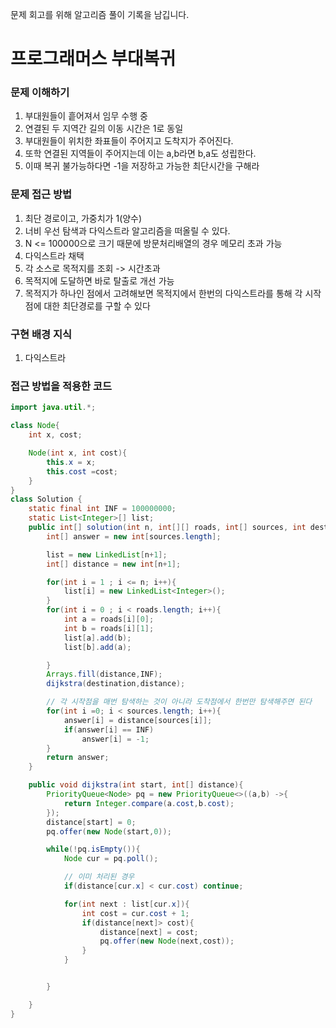 문제 회고를 위해 알고리즘 풀이 기록을 남깁니다.

# 프로그래머스 부대복귀


### 문제 이해하기
1. 부대원들이 흩어져서 임무 수행 중
2. 연결된 두 지역간 길의 이동 시간은 1로 동일
3. 부대원들이 위치한 좌표들이 주어지고 도착지가 주어진다.
4. 또학 연결된 지역들이 주어지는데 이는 a,b라면 b,a도 성립한다.
5. 이때 복귀 불가능하다면 -1을 저장하고 가능한 최단시간을 구해라

### 문제 접근 방법
1. 최단 경로이고, 가중치가 1(양수)
2. 너비 우선 탐색과 다익스트라 알고리즘을 떠올릴 수 있다.
3. N <= 100000으로 크기 때문에 방문처리배열의 경우 메모리 초과 가능
4. 다익스트라 채택
5. 각 소스로 목적지를 조회 -> 시간초과
6. 목적지에 도달하면 바로 탈출로 개선 가능
7. 목적지가 하나인 점에서 고려해보면 목적지에서 한번의 다익스트라를 통해 각 시작점에 대한 최단경로를 구할 수 있다


### 구현 배경 지식
1. 다익스트라

### 접근 방법을 적용한 코드
```java
import java.util.*;

class Node{
    int x, cost;

    Node(int x, int cost){
        this.x = x;
        this.cost =cost;
    }
}
class Solution {
    static final int INF = 100000000;
    static List<Integer>[] list;
    public int[] solution(int n, int[][] roads, int[] sources, int destination) {
        int[] answer = new int[sources.length];

        list = new LinkedList[n+1];
        int[] distance = new int[n+1];

        for(int i = 1 ; i <= n; i++){
            list[i] = new LinkedList<Integer>();
        }
        for(int i = 0 ; i < roads.length; i++){
            int a = roads[i][0];
            int b = roads[i][1];
            list[a].add(b);
            list[b].add(a);

        }
        Arrays.fill(distance,INF);
        dijkstra(destination,distance);

        // 각 시작점을 매번 탐색하는 것이 아니라 도착점에서 한번만 탐색해주면 된다 
        for(int i =0; i < sources.length; i++){
            answer[i] = distance[sources[i]];
            if(answer[i] == INF)
                answer[i] = -1;
        }
        return answer;
    }

    public void dijkstra(int start, int[] distance){
        PriorityQueue<Node> pq = new PriorityQueue<>((a,b) ->{
            return Integer.compare(a.cost,b.cost);
        });
        distance[start] = 0;
        pq.offer(new Node(start,0));

        while(!pq.isEmpty()){
            Node cur = pq.poll();

            // 이미 처리된 경우
            if(distance[cur.x] < cur.cost) continue;

            for(int next : list[cur.x]){
                int cost = cur.cost + 1;
                if(distance[next]> cost){
                    distance[next] = cost;
                    pq.offer(new Node(next,cost));
                }
            }


        }

    }
}
```

